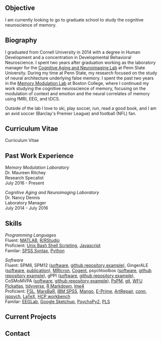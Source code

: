 ## Objective

I am currently looking to go to graduate school to study the cognitive neuroscience of memory.

## Biography

I graduated from Cornell University in 2014 with a degree in Human Development and a concentration in Developmental Behavioral Neuroscience. I spent two years after graduation working as the laboratory manager for the [Cognitive Aging and Neuroimaging Lab](http://canlab.la.psu.edu/) at Penn State University. During my time at Penn State, my research focused on the study of neural architecture underlying false memory. I spent the past two years in the [Memory Modulation Lab](http://www.thememolab.org/) at Boston College, where I continued my work studying the cognitive neuroscience of memory, focusing on the modulation of context and emotion and the neural correlates of memory using fMRI, EEG, and tDCS.

Outside of the lab I love to ski, play soccer, run, read a good book, and I am an avid soccer (Barclay's Premier League) and football (NFL) fan.

## Curriculum Vitae

Curriculum Vitae

## Past Work Experience

_Memory Modulation Laboratory_  
Dr. Maureen Ritchey  
Research Specalist  
July 2016 - Present  

_Cognitive Aging and Neuroimaging Laboratory_  
Dr. Nancy Dennis  
Laboratory Manager  
July 2014 - July 2016  

## Skills

_Programming Languages_  
Fluent: [MATLAB](https://www.mathworks.com/products/matlab.html), [R/RStudio](https://www.r-project.org/about.html)  
Proficient: [Unix Bash Shell Scripting](https://en.wikipedia.org/wiki/Bash_(Unix_shell)), [Javascript](https://www.javascript.com/)  
Familar: [SPSS Syntax](https://www.ibm.com/products/spss-statistics), [Python](https://www.python.org/)  

_Software_  
Fluent: SPM8, SPM12 ([software](http://www.fil.ion.ucl.ac.uk/spm/), [github repository example](https://github.com/kkurkela/KyleSPMToolbox)), GingerALE ([software](http://brainmap.org/ale/), [publication](http://www.sciencedirect.com/science/article/pii/S0028393215302463)), [MRIcron](http://people.cas.sc.edu/rorden/mricron/index.html), [Cogent](http://www.vislab.ucl.ac.uk/cogent_2000.php), psychtoolbox ([software](http://psychtoolbox.org/), [github repository example](https://github.com/kkurkela/ICEE)), gPPI ([software](https://www.nitrc.org/projects/gppi), [github repository example](https://github.com/kkurkela/KyleSPMToolbox/tree/master/gPPI)), CoSMoMVPA ([software](http://www.cosmomvpa.org/), [github repository example](https://github.com/kkurkela/FAME-RSA-mean)), [PsPM](http://pspm.sourceforge.net/support/), [git](https://git-scm.com/), [WFU Pickatlas](http://fmri.wfubmc.edu/software/pickatlas), [tidyverse](https://www.tidyverse.org/), [R Markdown](http://rmarkdown.rstudio.com/), [lme4](https://github.com/lme4/lme4)  
Proficient: [FSL](https://fsl.fmrib.ox.ac.uk/fsl/fslwiki), [MarsBaR](http://marsbar.sourceforge.net/), [IBM SPSS](https://www.ibm.com/products/spss-statistics), [Mango](http://ric.uthscsa.edu/mango/), [E-Prime](https://pstnet.com/products/e-prime/), [ArtRepair](http://cibsr.stanford.edu/tools/human-brain-project/artrepair-software.html), [conn](https://www.nitrc.org/projects/conn), [jspsych](http://www.jspsych.org/), [LaTeX](https://www.latex-project.org/), [HCP workbench](https://www.humanconnectome.org/software/connectome-workbench)  
Familar: [EEGLab](https://sccn.ucsd.edu/eeglab/index.php), [Google Sketchup](https://www.sketchup.com/), [PsychoPy2](http://www.psychopy.org/), [PLS](http://pls.rotman-baycrest.on.ca/UserGuide.htm)  

## Current Projects

## Contact
